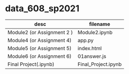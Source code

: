 # data_608_sp2021

|  desc | filename   |
|---|---|
| Module2 (or Assignment 2 ) | Module2.ipynb |
| Module4 (or Assignment 4)  | app.py |
| Module5 (or Assignment 5)  | index.html|
| Module6 (or Assignment 6)  | 01answer.js|
| Final Project(.ipynb)      | Final_Project.ipynb|

